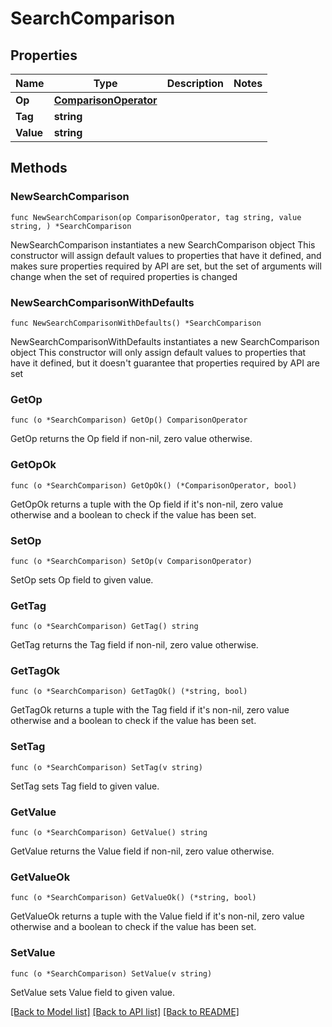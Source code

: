 # SearchComparison

## Properties

Name | Type | Description | Notes
------------ | ------------- | ------------- | -------------
**Op** | [**ComparisonOperator**](ComparisonOperator.md) |  | 
**Tag** | **string** |  | 
**Value** | **string** |  | 

## Methods

### NewSearchComparison

`func NewSearchComparison(op ComparisonOperator, tag string, value string, ) *SearchComparison`

NewSearchComparison instantiates a new SearchComparison object
This constructor will assign default values to properties that have it defined,
and makes sure properties required by API are set, but the set of arguments
will change when the set of required properties is changed

### NewSearchComparisonWithDefaults

`func NewSearchComparisonWithDefaults() *SearchComparison`

NewSearchComparisonWithDefaults instantiates a new SearchComparison object
This constructor will only assign default values to properties that have it defined,
but it doesn't guarantee that properties required by API are set

### GetOp

`func (o *SearchComparison) GetOp() ComparisonOperator`

GetOp returns the Op field if non-nil, zero value otherwise.

### GetOpOk

`func (o *SearchComparison) GetOpOk() (*ComparisonOperator, bool)`

GetOpOk returns a tuple with the Op field if it's non-nil, zero value otherwise
and a boolean to check if the value has been set.

### SetOp

`func (o *SearchComparison) SetOp(v ComparisonOperator)`

SetOp sets Op field to given value.


### GetTag

`func (o *SearchComparison) GetTag() string`

GetTag returns the Tag field if non-nil, zero value otherwise.

### GetTagOk

`func (o *SearchComparison) GetTagOk() (*string, bool)`

GetTagOk returns a tuple with the Tag field if it's non-nil, zero value otherwise
and a boolean to check if the value has been set.

### SetTag

`func (o *SearchComparison) SetTag(v string)`

SetTag sets Tag field to given value.


### GetValue

`func (o *SearchComparison) GetValue() string`

GetValue returns the Value field if non-nil, zero value otherwise.

### GetValueOk

`func (o *SearchComparison) GetValueOk() (*string, bool)`

GetValueOk returns a tuple with the Value field if it's non-nil, zero value otherwise
and a boolean to check if the value has been set.

### SetValue

`func (o *SearchComparison) SetValue(v string)`

SetValue sets Value field to given value.



[[Back to Model list]](../README.md#documentation-for-models) [[Back to API list]](../README.md#documentation-for-api-endpoints) [[Back to README]](../README.md)


